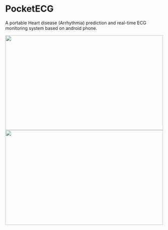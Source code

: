 # PocketECG
A portable Heart disease (Arrhythmia) prediction and real-time ECG monitoring system based on android phone.

<img src="https://user-images.githubusercontent.com/25341181/72958932-e6a1a080-3dd2-11ea-83e2-79356bebbf72.png" width="500" height="300">  <img src="https://user-images.githubusercontent.com/25341181/72958937-ea352780-3dd2-11ea-8057-bc1593ab6952.png" width="500" height="300">

